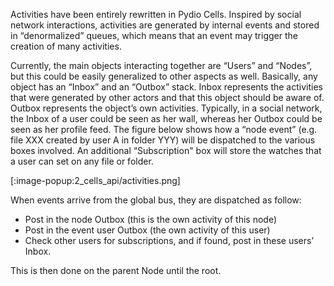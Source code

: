 
Activities have been entirely rewritten in Pydio Cells. Inspired by social network interactions, activities are generated by internal events and stored in “denormalized” queues, which means that an event may trigger the creation of many activities.

Currently, the main objects interacting together are “Users” and “Nodes”, but this could be easily generalized to other aspects as well. Basically, any object has an “Inbox” and an “Outbox” stack. Inbox represents the activities that were generated by other actors and that this object should be aware of. Outbox represents the object’s own activities. Typically, in a social network, the Inbox of a user could be seen as her wall, whereas her Outbox could be seen as her profile feed.
The figure below shows how a “node event” (e.g. file XXX created by user A in folder YYY) will be dispatched to the various boxes involved. An additional “Subscription" box will store the watches that a user can set on any file or folder.

[:image-popup:2_cells_api/activities.png]

When events arrive from the global bus, they are dispatched as follow:

- Post in the node Outbox (this is the own activity of this node)
- Post in the event user Outbox (the own activity of this user)
- Check other users for subscriptions, and if found, post in these users’ Inbox.

This is then done on the parent Node until the root.
